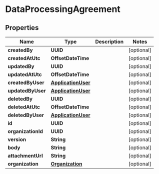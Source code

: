 

# DataProcessingAgreement


## Properties

Name | Type | Description | Notes
------------ | ------------- | ------------- | -------------
**createdBy** | **UUID** |  |  [optional]
**createdAtUtc** | **OffsetDateTime** |  |  [optional]
**updatedBy** | **UUID** |  |  [optional]
**updatedAtUtc** | **OffsetDateTime** |  |  [optional]
**createdByUser** | [**ApplicationUser**](ApplicationUser.md) |  |  [optional]
**updatedByUser** | [**ApplicationUser**](ApplicationUser.md) |  |  [optional]
**deletedBy** | **UUID** |  |  [optional]
**deletedAtUtc** | **OffsetDateTime** |  |  [optional]
**deletedByUser** | [**ApplicationUser**](ApplicationUser.md) |  |  [optional]
**id** | **UUID** |  |  [optional]
**organizationId** | **UUID** |  |  [optional]
**version** | **String** |  |  [optional]
**body** | **String** |  |  [optional]
**attachmentUrl** | **String** |  |  [optional]
**organization** | [**Organization**](Organization.md) |  |  [optional]



